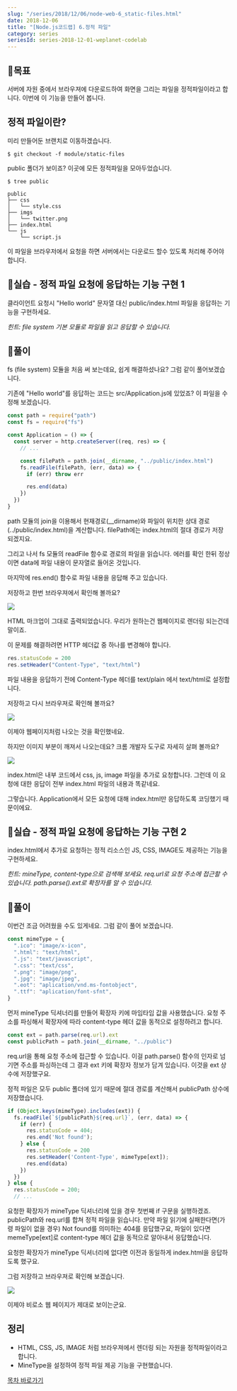 ```yaml
---
slug: "/series/2018/12/06/node-web-6_static-files.html"
date: 2018-12-06
title: "[Node.js코드랩] 6.정적 파일"
category: series
seriesId: series-2018-12-01-weplanet-codelab
---
```


## 🌳목표

서버에 자원 중에서 브라우져에 다운로드하여 화면을 그리는 파일을 정적파일이라고 합니다.
이번에 이 기능을 만들어 봅니다.

## 정적 파일이란?

미리 만들어둔 브랜치로 이동하겠습니다.

```
$ git checkout -f module/static-files
```

public 폴더가 보이죠? 이곳에 모든 정적파일을 모아두었습니다.

```
$ tree public

public
├── css
│   └── style.css
├── imgs
│   └── twitter.png
├── index.html
└── js
    └── script.js
```

이 파일을 브라우저에서 요청을 하면 서버에서는 다운로드 할수 있도록 처리해 주어야 합니다.

## 🐤실습 - 정적 파일 요청에 응답하는 기능 구현 1

클라이언트 요청시 "Hello world" 문자열 대신 public/index.html 파일을 응답하는 기능을 구현하세요.

_힌트: file system 기본 모듈로 파일을 읽고 응답할 수 있습니다._

## 🐤풀이

fs (file system) 모듈을 처음 써 보는데요, 쉽게 해결하셨나요?
그럼 같이 풀어보겠습니다.

기존에 "Hello world"를 응답하는 코드는 src/Application.js에 있었죠?
이 파일을 수정해 보겠습니다.

```js
const path = require("path")
const fs = require("fs")

const Application = () => {
  const server = http.createServer((req, res) => {
    // ...

    const filePath = path.join(__dirname, "../public/index.html")
    fs.readFile(filePath, (err, data) => {
      if (err) throw err

      res.end(data)
    })
  })
}
```

path 모듈의 join을 이용해서 현재경로(\_\_dirname)와 파일이 위치한 상대 경로(../public/index.html)을 계산합니다.
filePath에는 index.html의 절대 경로가 저장 되겠지요.

그리고 나서 fs 모듈의 readFile 함수로 경로의 파일을 읽습니다.
에러를 확인 한뒤 정상이면 data에 파일 내용이 문자열로 들어온 것입니다.

마지막에 res.end() 함수로 파일 내용을 응답해 주고 있습니다.

저장하고 한번 브라우져에서 확인해 볼까요?

![](./img/06/browser_result_1.png)

HTML 마크업이 그대로 출력되었습니다. 우리가 원하는건 웹페이지로 렌더링 되는건데 말이죠.

이 문제를 해결하려면 HTTP 헤더값 중 하나를 변경해야 합니다.

```js
res.statusCode = 200
res.setHeader("Content-Type", "text/html")
```

파일 내용을 응답하기 전에 Content-Type 헤더를 text/plain 에서 text/html로 설정합니다.

저장하고 다시 브라우져로 확인해 볼까요?

![](./img/06/browser_result_2.png)

이제야 웹페이지처럼 나오는 것을 확인했네요.

하지만 이미지 부분이 깨져서 나오는데요? 크롬 개발자 도구로 자세히 살펴 볼까요?

![](./img/06/browser_result_3.png)

index.html은 내부 코드에서 css, js, image 파일을 추가로 요청합니다.
그런데 이 요청에 대한 응답이 전부 index.html 파일의 내용과 똑같네요.

그렇습니다. Application에서 모든 요청에 대해 index.html만 응답하도록 코딩했기 때문이에요.

## 🐤실습 - 정적 파일 요청에 응답하는 기능 구현 2

index.html에서 추가로 요청하는 정적 리소스인 JS, CSS, IMAGE도 제공하는 기능을 구현하세요.

_힌트: mineType, content-type으로 검색해 보세요. req.url로 요청 주소에 접근할 수 있습니다. path.parse().ext로 확장자를 알 수 있습니다._

## 🐤풀이

이번건 조금 어려웠을 수도 있게네요. 그럼 같이 풀어 보겠습니다.

```js
const mimeType = {
  ".ico": "image/x-icon",
  ".html": "text/html",
  ".js": "text/javascript",
  ".css": "text/css",
  ".png": "image/png",
  ".jpg": "image/jpeg",
  ".eot": "aplication/vnd.ms-fontobject",
  ".ttf": "aplication/font-sfnt",
}
```

먼저 mineType 딕셔너리를 만들어 확장자 키에 마임타임 값을 사용했습니다.
요청 주소를 파싱해서 확장자에 따라 content-type 헤더 값을 동적으로 설정하려고 합니다.

```js
const ext = path.parse(req.url).ext
const publicPath = path.join(__dirname, "../public")
```

req.url을 통해 요청 주소에 접근할 수 있습니다. 이걸 path.parse() 함수의 인자로 넘기면 주소를 파싱하는데 그 결과 ext 키에 확장자 정보가 담겨 있습니다. 이것을 ext 상수에 저장했구요.

정적 파일은 모두 public 폴더에 있기 때문에 절대 경로를 계산해서 publicPath 상수에 저장했습니다.

```js
if (Object.keys(mimeType).includes(ext)) {
  fs.readFile(`${publicPath}${req.url}`, (err, data) => {
    if (err) {
      res.statusCode = 404;
      res.end('Not found');
    } else {
      res.statusCode = 200
      res.setHeader('Content-Type', mimeType[ext]);
      res.end(data)
    })
  })
} else {
  res.statusCode = 200;
  // ...
```

요청한 확장자가 mineType 딕셔너리에 있을 경우 첫번째 if 구문을 실행하겠죠.
publicPath와 req.url를 합쳐 정적 파일을 읽습니다.
만약 파일 읽기에 실패한다면(가령 파일이 없을 경우) Not found를 의미하는 404를 응답했구요, 파일이 있다면 memeType[ext]로 content-type 헤더 값을 동적으로 알아내서 응답했습니다.

요청한 확장자가 mineType 딕셔너리에 없다면 이전과 동일하게 index.html을 응답하도록 했구요.

그럼 저장하고 브라우져로 확인해 보겠습니다.

![](./img/06/browser_result_4.png)

이제야 비로소 웹 페이지가 제대로 보이는군요.

## 정리

- HTML, CSS, JS, IMAGE 처럼 브라우져에서 렌더링 되는 자원을 정적파일이라고 합니다.
- MineType을 설정하여 정적 파일 제공 기능을 구현했습니다.

[목차 바로가기](/series/2018/12/01/node-web-0_index.html)
